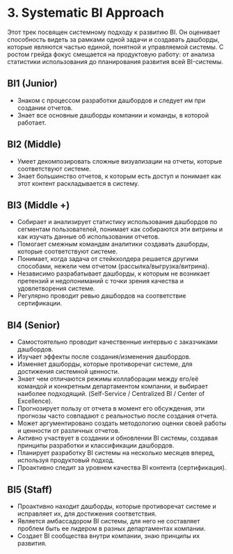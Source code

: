 # 3. Systematic BI Approach

Этот трек посвящен системному подходу к развитию BI. Он оценивает способность видеть за рамками одной задачи и создавать дашборды, которые являются частью единой, понятной и управляемой системы. С ростом грейда фокус смещается на продуктовую работу: от анализа статистики использования до планирования развития всей BI-системы.

## BI1 (Junior)
- Знаком с процессом разработки дашбордов и следует им при создании отчетов.
- Знает все основные дашборды компании и команды, в которой работает.

## BI2 (Middle)
- Умеет декомпозировать сложные визуализации на отчеты, которые соответствуют системе.
- Знает большинство отчетов, к которым есть доступ и понимает как этот контент раскладывается в систему.

## BI3 (Middle +)
- Собирает и анализирует статистику использования дашбордов по сегментам пользователей, понимает как собираются эти витрины и как изучать данные об использовании отчетов.
- Помогает смежным командам аналитики создавать дашборды, которые соответствуют системе.
- Понимает, когда задача от стейкхолдера решается другими способами, нежели чем отчетом (рассылка/выгрузка/витрина).
- Независимо разрабатывает дашборды, к которым не возникает претензий и недопониманий с точки зрения качества и удовлетворения системе.
- Регулярно проводит ревью дашбордов на соответствие сертификации.

## BI4 (Senior)
- Самостоятельно проводит качественные интервью с заказчиками дашбордов.
- Изучает эффекты после создания/изменения дашбордов.
- Изменяет дашборды, которые противоречат системе, для достижения системной ценности.
- Знает чем отличаются режимы коллаборации между его/её командой и конкретным департаментом компании, и выбирает наиболее подходящий. (Self-Service / Centralized BI / Center of Excellence).
- Прогнозирует пользу от отчета в момент его обсуждения, эти прогнозы часто совпадают с реальностью после создания отчета.
- Может аргументировано создать методологию оценки своей работы и ценности от различных отчетов.
- Активно участвует в создании и обновлении BI системы, создавая принципы разработки и классификации дашбордов.
- Планирует разработку BI системы на несколько месяцев вперед, используя продуктовый подход.
- Проактивно следит за уровнем качества BI контента (сертификация).

## BI5 (Staff)
- Проактивно находит дашборды, которые противоречат системе и исправляет их, для достижения соответствия.
- Является амбассадором BI системы, для него не составляет проблем быть ее лидером в разных департаментах компании.
- Создает BI сообщества внутри компании, знаю принципы их развития. 